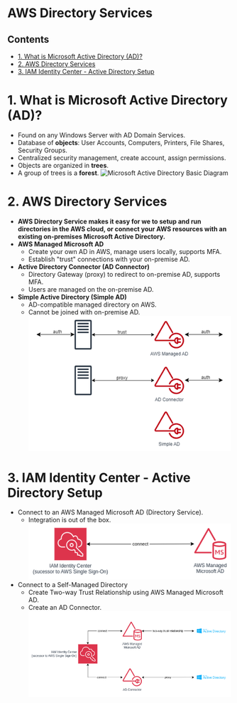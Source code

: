 # AWS Directory Services <!-- omit in toc -->

## Contents <!-- omit in toc -->

- [1. What is Microsoft Active Directory (AD)?](#1-what-is-microsoft-active-directory-ad)
- [2. AWS Directory Services](#2-aws-directory-services)
- [3. IAM Identity Center - Active Directory Setup](#3-iam-identity-center---active-directory-setup)

# 1. What is Microsoft Active Directory (AD)?

- Found on any Windows Server with AD Domain Services.
- Database of **objects**: User Accounts, Computers, Printers, File Shares, Security Groups.
- Centralized security management, create account, assign permissions.
- Objects are organized in **trees**.
- A group of trees is a **forest**.
  ![Microsoft Active Directory Basic Diagram](/Images/MicrosoftActiveDirectoryBasicDiagram.png)

# 2. AWS Directory Services

- **AWS Directory Service makes it easy for we to setup and run directories in the AWS cloud, or connect your AWS resources with an existing on-premises Microsoft Active Directory.**
- **AWS Managed Microsoft AD**
  - Create your own AD in AWS, manage users locally, supports MFA.
  - Establish "trust" connections with your on-premise AD.
- **Active Directory Connector (AD Connector)**
  - Directory Gateway (proxy) to redirect to on-premise AD, supports MFA.
  - Users are managed on the on-premise AD.
- **Simple Active Directory (Simple AD)**
  - AD-compatible managed directory on AWS.
  - Cannot be joined with on-premise AD.
    ![AWS Directory Services Diagram](/Images/Security,%20Identity,%20&%20Compliance/AWSDirectoryServicesDiagram.png)

# 3. IAM Identity Center - Active Directory Setup

- Connect to an AWS Managed Microsoft AD (Directory Service).
  - Integration is out of the box.
    ![AWS Managed Microsoft AD ](/Images/Security,%20Identity,%20&%20Compliance/AWSIAMIdentityCenterAD.png)
- Connect to a Self-Managed Directory
  - Create Two-way Trust Relationship using AWS Managed Microsoft AD.
  - Create an AD Connector.
    ![Self-Managed Directory](/Images/Security,%20Identity,%20&%20Compliance/AWSIAMIdentityCenterActiveDirectorySetup.png)
